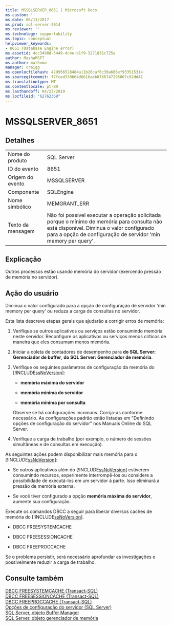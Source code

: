 ```yaml
---
title: MSSQLSERVER_8651 | Microsoft Docs
ms.custom: ''
ms.date: 06/13/2017
ms.prod: sql-server-2014
ms.reviewer: ''
ms.technology: supportability
ms.topic: conceptual
helpviewer_keywords:
- 8651 (Database Engine error)
ms.assetid: 4cc3498d-5449-4c4e-b1f9-3271831c725a
author: MashaMSFT
ms.author: mathoma
manager: craigg
ms.openlocfilehash: 429956528484a11b26caf6c39a666ef933515314
ms.sourcegitcommit: f7fced330b64d6616aeb8766747295807c92dd41
ms.translationtype: MT
ms.contentlocale: pt-BR
ms.lasthandoff: 04/23/2019
ms.locfileid: "62762369"
---
```

# <a name="mssqlserver8651"></a>MSSQLSERVER_8651
    
## <a name="details"></a>Detalhes  
  
|||  
|-|-|  
|Nome do produto|SQL Server|  
|ID do evento|8651|  
|Origem do evento|MSSQLSERVER|  
|Componente|SQLEngine|  
|Nome simbólico|MEMGRANT_ERR|  
|Texto da mensagem|Não foi possível executar a operação solicitada porque o mínimo de memória para consulta não está disponível. Diminua o valor configurado para a opção de configuração de servidor 'min memory per query'.|  
  
## <a name="explanation"></a>Explicação  
 Outros processos estão usando memória do servidor (exercendo pressão de memória no servidor).  
  
## <a name="user-action"></a>Ação do usuário  
 Diminua o valor configurado para a opção de configuração de servidor 'min memory per query' ou reduza a carga de consultas no servidor.  
  
 Esta lista descreve etapas gerais que ajudarão a corrigir erros de memória:  
  
1.  Verifique se outros aplicativos ou serviços estão consumindo memória neste servidor. Reconfigure os aplicativos ou serviços menos críticos de maneira que eles consumam menos memória.  
  
2.  Iniciar a coleta de contadores de desempenho para **do SQL Server: Gerenciador de buffer**, **do SQL Server: Gerenciador de memória**.  
  
3.  Verifique os seguintes parâmetros de configuração da memória do [!INCLUDE[ssNoVersion](../../includes/ssnoversion-md.md)]:  
  
    -   **memória máxima do servidor**  
  
    -   **memória mínima do servidor**  
  
    -   **memória mínima por consulta**  
  
     Observe se há configurações incomuns. Corrija-as conforme necessário. As configurações padrão estão listadas em "Definindo opções de configuração do servidor" nos Manuais Online do SQL Server.  
  
4.  Verifique a carga de trabalho (por exemplo, o número de sessões simultâneas e de consultas em execução).  
  
 As seguintes ações podem disponibilizar mais memória para o [!INCLUDE[ssNoVersion](../../includes/ssnoversion-md.md)]:  
  
-   Se outros aplicativos além do [!INCLUDE[ssNoVersion](../../includes/ssnoversion-md.md)] estiverem consumindo recursos, experimente interrompê-los ou considere a possibilidade de executá-los em um servidor à parte. Isso eliminará a pressão de memória externa.  
  
-   Se você tiver configurado a opção **memória máxima do servidor**, aumente sua configuração.  
  
 Execute os comandos DBCC a seguir para liberar diversos caches de memória do [!INCLUDE[ssNoVersion](../../includes/ssnoversion-md.md)].  
  
-   DBCC FREESYSTEMCACHE  
  
-   DBCC FREESESSIONCACHE  
  
-   DBCC FREEPROCCACHE  
  
 Se o problema persistir, será necessário aprofundar as investigações e possivelmente reduzir a carga de trabalho.  
  
## <a name="see-also"></a>Consulte também  
 [DBCC FREESYSTEMCACHE &#40;Transact-SQL&#41;](/sql/t-sql/database-console-commands/dbcc-freesystemcache-transact-sql)   
 [DBCC FREESESSIONCACHE &#40;Transact-SQL&#41;](/sql/t-sql/database-console-commands/dbcc-freesessioncache-transact-sql)   
 [DBCC FREEPROCCACHE &#40;Transact-SQL&#41;](/sql/t-sql/database-console-commands/dbcc-freeproccache-transact-sql)   
 [Opções de configuração do servidor &#40;SQL Server&#41;](../../database-engine/configure-windows/server-configuration-options-sql-server.md)   
 [SQL Server, objeto Buffer Manager](../performance-monitor/sql-server-buffer-manager-object.md)   
 [SQL Server, objeto gerenciador de memória](../performance-monitor/sql-server-memory-manager-object.md)  
  
  
